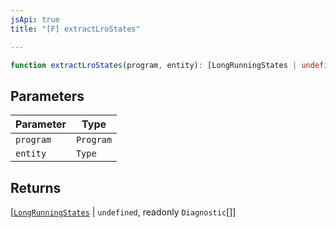 ```yaml
---
jsApi: true
title: "[F] extractLroStates"

---
```

```ts
function extractLroStates(program, entity): [LongRunningStates | undefined, readonly Diagnostic[]]
```

## Parameters

| Parameter | Type |
| ------ | ------ |
| `program` | `Program` |
| `entity` | `Type` |

## Returns

[[`LongRunningStates`](../interfaces/LongRunningStates.md) \| `undefined`, readonly `Diagnostic`[]]
